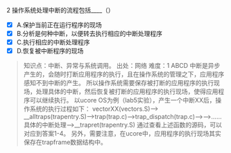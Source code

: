 2
操作系统处理中断的流程包括____（）
- [x] A.保护当前正在运行程序的现场
- [x] B.分析是何种中断，以便转去执行相应的中断处理程序
- [x] C.执行相应的中断处理程序
- [x] D.恢复被中断程序的现场

> 知识点：中断、异常与系统调用。
> 出处：网络
> 难度：1
> ABCD 中断是异步产生的，会随时打断应用程序的执行，且在操作系统的管理之下，应用程序感知不到中断的产生。
> 所以操作系统需要保存被打断的应用程序的执行现场，处理具体的中断，然后恢复被打断的应用程序的执行现场，使得应用程序可以继续执行。 
> 以ucore OS为例（lab5实验），产生一个中断XX后，操作系统的执行过程如下： vectorXX(vectors.S)--> __alltraps(trapentry.S)-->trap(trap.c)-->trap_dispatch(trap.c)-->-->……具体的中断处理-->__trapret(trapentry.S) 通过查看上述函数的源码，可以对应到答案1-4。
> 另外，需要注意，在ucore中，应用程序的执行现场其实保存在trapframe数据结构中。
